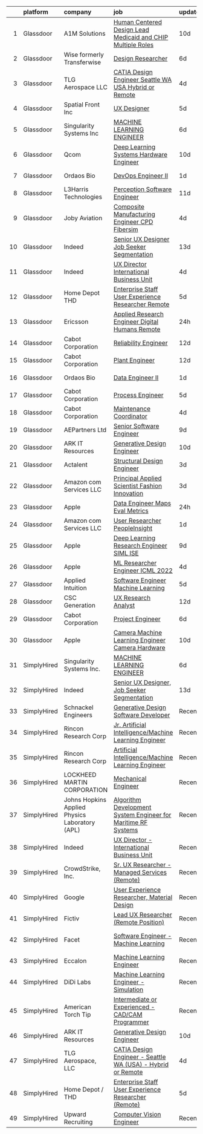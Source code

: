 

|    | platform    | company                                        | job                                                                                                                                                                                                                                                                                                                                                                                                                                                                                                                                                                                                                                                                                                                                                                                                                                                                                                                                                                                                                                                                                                                                                                                                                                                                                                                                                                                                  | update_time   | location                    |
|---:|:------------|:-----------------------------------------------|:-----------------------------------------------------------------------------------------------------------------------------------------------------------------------------------------------------------------------------------------------------------------------------------------------------------------------------------------------------------------------------------------------------------------------------------------------------------------------------------------------------------------------------------------------------------------------------------------------------------------------------------------------------------------------------------------------------------------------------------------------------------------------------------------------------------------------------------------------------------------------------------------------------------------------------------------------------------------------------------------------------------------------------------------------------------------------------------------------------------------------------------------------------------------------------------------------------------------------------------------------------------------------------------------------------------------------------------------------------------------------------------------------------|:--------------|:----------------------------|
|  1 | Glassdoor   | A1M Solutions                                  | [Human Centered Design Lead   Medicaid and CHIP  Multiple Roles ](https://www.glassdoor.com/partner/jobListing.htm?pos=116&ao=1136043&s=58&guid=00000182a046576398ec51856d855b4c&src=GD_JOB_AD&t=SR&vt=w&ea=1&cs=1_85cbad80&cb=1660546341024&jobListingId=1008054171544&jrtk=3-0-1gag4clslgrhj801-1gag4clt1ii2k800-41ba618c4ce0747d-)                                                                                                                                                                                                                                                                                                                                                                                                                                                                                                                                                                                                                                                                                                                                                                                                                                                                                                                                                                                                                                                                | 10d           | Baltimore, MD               |
|  2 | Glassdoor   | Wise formerly Transferwise                     | [Design Researcher](https://www.glassdoor.com/partner/jobListing.htm?pos=125&ao=1136043&s=58&guid=00000182a046576398ec51856d855b4c&src=GD_JOB_AD&t=SR&vt=w&cs=1_3c927071&cb=1660546341025&jobListingId=1008061068404&jrtk=3-0-1gag4clslgrhj801-1gag4clt1ii2k800-8e8d3fd3090ffea4-)                                                                                                                                                                                                                                                                                                                                                                                                                                                                                                                                                                                                                                                                                                                                                                                                                                                                                                                                                                                                                                                                                                                   | 6d            | New York, NY                |
|  3 | Glassdoor   | TLG Aerospace  LLC                             | [CATIA Design Engineer   Seattle WA  USA    Hybrid or Remote](https://www.glassdoor.com/partner/jobListing.htm?pos=106&ao=1110586&s=58&guid=00000182a046576398ec51856d855b4c&src=GD_JOB_AD&t=SR&vt=w&ea=1&cs=1_3453fd4b&cb=1660546341023&jobListingId=1008065865434&cpc=8795CF9063CD573D&jrtk=3-0-1gag4clslgrhj801-1gag4clt1ii2k800-0040c5469c466f80--6NYlbfkN0BKgzQyzTF1Q9mOsR1amaS-juVGLjHt5Cdom-gEF9y-xWqkDHxzYyAYpJ3zUcDhxz4Ucf0zofPiYoEIDmBTRbiOZ55wDGzQ3IoJ104kSJOEtv19uoBn6H2Uul8rVc9knP6AVoyemQZ36veN3QI-BZuLQyoIs5b6xvEs0rEnx54MoqeORBjUJloUumLEXEADN9nirvpOalsazGHHzbFoJKTpYdKpCYZL_yUpKKJkeOcShr0JrG-WkJrtXxhH13SLrrXfAplCgm8S4ptdhz6iyPA15Vrdxg9mb5Nxh80hcWD0dCpSAqOE55xADFXz5vkxFjit6OY_ZD28_zRzp_KbTBZDhBXz6RDkbML_vlsPHACP4kGz-BUAIEJ-nRsEsRxWnsBlMxm07Wwb93w4JzEZK8KRRwwnsOwRGltDUaOksI2jqxUYyQ5utEhgXnU6Hot-QNYMHTXzKaoj7Pue2N77n_J1GLzMGeEhjPVjVOFYko7bkfzVr3FVSDPM)                                                                                                                                                                                                                                                                                                                                                                                                                                                                                                               | 4d            | Seattle, WA                 |
|  4 | Glassdoor   | Spatial Front  Inc                             | [UX Designer](https://www.glassdoor.com/partner/jobListing.htm?pos=118&ao=1136043&s=58&guid=00000182a046576398ec51856d855b4c&src=GD_JOB_AD&t=SR&vt=w&ea=1&cs=1_c014ff02&cb=1660546341024&jobListingId=1008063542038&jrtk=3-0-1gag4clslgrhj801-1gag4clt1ii2k800-03ef017a41aa4862-)                                                                                                                                                                                                                                                                                                                                                                                                                                                                                                                                                                                                                                                                                                                                                                                                                                                                                                                                                                                                                                                                                                                    | 5d            | Remote                      |
|  5 | Glassdoor   | Singularity Systems Inc                        | [MACHINE LEARNING ENGINEER](https://www.glassdoor.com/partner/jobListing.htm?pos=101&ao=1110586&s=58&guid=00000182a046576398ec51856d855b4c&src=GD_JOB_AD&t=SR&vt=w&ea=1&cs=1_e3735c8d&cb=1660546341022&jobListingId=1008061183924&cpc=F2E91DB1AE7076E1&jrtk=3-0-1gag4clslgrhj801-1gag4clt1ii2k800-7210eacefcc866b2--6NYlbfkN0CtwOkgDuej6vPfWODMxjOIyNEohQmdYMppGq8y8dOpBhDQGscm3dodQ8jwyPYAPvtMN8oOsFtAXeV00_JlJr2hexHfooBDObTkIixtocVIuly5mY_LhOoVsfT3yebNSuw3MixXazDBx5MNcje3IPzphM3oPK2w_zBOyGtydC8v00WH2tx7Qgl3pYOavSXSaCntedGTeafscqh6zTgAcIT1SeKI9xbJgZrxXANxFqIL6Aph3pAj4AdvK_TJ8C3KzUOLKzAHNs6a6-Guc-ezIv52jcxudf9fO9gt9uE-6_Lrte4HFKV0HcZHBKrJTCZLrcgBOMqYTC8yoKvP8-5HbdRLCeSTVS5M9d0Jl6tLkFdx3ivZjJ1DwAc0P2wlmCPlSzWn6BkieetbUTG06jq0z9x5_2CXeisrET5aWOZznFynYYiW2C7Zk7NJL9naQy78G0uodUzJS9-FzO4RMXH2kyfRD8kBR8DEbbWNlUE_vt6kYJsT8JvVFTQvgVq6QfAA8DzWjD7i4G2kdg%3D%3D)                                                                                                                                                                                                                                                                                                                                                                                                                                                                                                                     | 6d            | Princeton, NJ               |
|  6 | Glassdoor   | Qcom                                           | [Deep Learning Systems Hardware Engineer](https://www.glassdoor.com/partner/jobListing.htm?pos=124&ao=1136043&s=58&guid=00000182a046576398ec51856d855b4c&src=GD_JOB_AD&t=SR&vt=w&cs=1_a1f68389&cb=1660546341025&jobListingId=1008054096328&jrtk=3-0-1gag4clslgrhj801-1gag4clt1ii2k800-f2de1cf3034822a6-)                                                                                                                                                                                                                                                                                                                                                                                                                                                                                                                                                                                                                                                                                                                                                                                                                                                                                                                                                                                                                                                                                             | 10d           | San Diego, CA               |
|  7 | Glassdoor   | Ordaos Bio                                     | [DevOps Engineer II](https://www.glassdoor.com/partner/jobListing.htm?pos=107&ao=1110586&s=58&guid=00000182a046576398ec51856d855b4c&src=GD_JOB_AD&t=SR&vt=w&cs=1_3498f65f&cb=1660546341023&jobListingId=1008069772497&cpc=B076152010A3B66C&jrtk=3-0-1gag4clslgrhj801-1gag4clt1ii2k800-671fb5a155d598c3--6NYlbfkN0DG4ntHtB_rMsnfhgmnSvK2brktLme1L4SiDeJjQ-izrVOLqRJ5-yjEhSyAj73O13Q6PqClqupxeI4d1f3Ew64hUK-zThCSB6QScGbQF6OF21fym6AZiMYZgT9z3BsSRBeSmqfgAPLk2hMCrfS3hUdgolx2kLTCDlPauRzzyqgq4dF9yzGnAAC6e_lVN4IeRUBwVjWUANbi6QigpH4lT2qzkTpLEoxOgurT0g_zh3McxYVKM7v6r0vFGvImdg38dR-bQz74lqVjLkHTQeNfgolBAjM_uuTUIvhnBl8INcOoqJl8c4wRH9aLaoVCtKUpRgVUkiG4e_hkpp2sy9lVyrRm1cCb4hPMI5ysLHqgFJgoKkjIDxwlj5j9lQ-buM5Zul5iY1fwDwdCysCz08RfKI5OBGWGaWE008pxzVkTi7DkwjTsipvH5ZEvh9bxkesAGO2Kat2_-IGdXWhcooC5uWaKrcTmEn21FKgGuSODZpJ5qGt3hlURjFi-JBdMUZSfxsfkSFrE12fEV3rxqplOpCDejH_4pUxzn9g8GcQZABbDqrYBmyy1nbG--s9aPHNmgYjCg6UKQcl5utFoVe3WODWp2qAlSmMI_jrcJOcSWszwcB-gWH-2I-fO07kQn26slVxoQFDogk8Xn1KKqSY8FjgQEpu4v1Ryrg4hiuDbPA4ay0tDaUFV07vTN6_uFOdDEDeubZhTSLmIgs-_H3AfsqAry3A0CvHnxbVYZ9iEvkfwT9Hnjl7SdgODaBtE7DuyBSqO9eiZYax60RdcI83RgkYm3zsR-NR9YPSL5c_l4DdEy-nXvy-O9CdmKJV1DCeXyanKik2EgO7dV02KijokHbOnWUmICjCyMau7YkTPVofTTZ89MxCRhBtD9Vtb9cfYj0pOawQHsg_AuhzV5kl9piK9p8we9lSyHS4-idHobwH2iZEtBlciATfQYeaFziJLMw--50fRwchsCQ%3D%3D)                                                                 | 1d            | New York, NY                |
|  8 | Glassdoor   | L3Harris Technologies                          | [Perception Software Engineer](https://www.glassdoor.com/partner/jobListing.htm?pos=130&ao=1136043&s=58&guid=00000182a046576398ec51856d855b4c&src=GD_JOB_AD&t=SR&vt=w&cs=1_b27a33e6&cb=1660546341025&jobListingId=1008049597801&jrtk=3-0-1gag4clslgrhj801-1gag4clt1ii2k800-e48f99b230a01954-)                                                                                                                                                                                                                                                                                                                                                                                                                                                                                                                                                                                                                                                                                                                                                                                                                                                                                                                                                                                                                                                                                                        | 11d           | Lafayette, LA               |
|  9 | Glassdoor   | Joby Aviation                                  | [Composite Manufacturing Engineer   CPD Fibersim](https://www.glassdoor.com/partner/jobListing.htm?pos=126&ao=1136043&s=58&guid=00000182a046576398ec51856d855b4c&src=GD_JOB_AD&t=SR&vt=w&cs=1_66a8ee16&cb=1660546341025&jobListingId=1008065912832&jrtk=3-0-1gag4clslgrhj801-1gag4clt1ii2k800-7306a32ed2be1bfa-)                                                                                                                                                                                                                                                                                                                                                                                                                                                                                                                                                                                                                                                                                                                                                                                                                                                                                                                                                                                                                                                                                     | 4d            | Marina, CA                  |
| 10 | Glassdoor   | Indeed                                         | [Senior UX Designer  Job Seeker Segmentation](https://www.glassdoor.com/partner/jobListing.htm?pos=111&ao=1110586&s=58&guid=00000182a046576398ec51856d855b4c&src=GD_JOB_AD&t=SR&vt=w&cs=1_d64793ba&cb=1660546341023&jobListingId=1008045137917&cpc=451933188B21919D&jrtk=3-0-1gag4clslgrhj801-1gag4clt1ii2k800-af48508456899348--6NYlbfkN0CiRNM7CVr8YueLFKlzwbFWI0o7IjV438l4sVrvKZ0flpURU_mqoI8EbsK64YRr3OBxamdZgdgkoza8v0a3MFieM377GjgT9XR7E3WLK0vRmBVo8F0ptwlr6nwM_zpcMnccqgRmHdyuwXmXoGaVEwdFkY6wK8aZ_mg6P3a0pju5CjYy_8HlE8jR_HieATOU9UvziPkReC2S9fYBbCgufVF4-EYVe6LW1Fw00gb4ZObyfMRxXW6t43KcCnWQjeFY5riV2KYc5PotcMCzfWx3TWDh08ISUJ8_cwH4fOoVZiaxRST2eHbp4zQy1i3MZdEa40TbRHR92PfwhYDT1UtZ6gcwq3DjmOOfFX8RbErXbjSFB9Xo3Q4s07ZtPmgW3sygAHYe6fcVg7d6FLacADA-Z_QwfHhnYEKlmtzhaSlQUyFbCmtvk6ocZGdLjYPI-rLGvaVGBtlYyTFWWvhz-yKjwrUzYNYDmi0l1Kg7uB4WtM8dpvyKRSpRPE3iQ5YnJX7v-oETnkrqjgJ16-_CqalA7j_5y0hv4uZMM78%3D)                                                                                                                                                                                                                                                                                                                                                                                                                                                                                      | 13d           | Seattle, WA                 |
| 11 | Glassdoor   | Indeed                                         | [UX Director   International Business Unit](https://www.glassdoor.com/partner/jobListing.htm?pos=110&ao=1110586&s=58&guid=00000182a046576398ec51856d855b4c&src=GD_JOB_AD&t=SR&vt=w&cs=1_52a4d0f7&cb=1660546341023&jobListingId=1008064793981&cpc=32EE424DE2B657EB&jrtk=3-0-1gag4clslgrhj801-1gag4clt1ii2k800-83c994506a5b7904--6NYlbfkN0CiRNM7CVr8YueLFKlzwbFWI0o7IjV438l4sVrvKZ0flpURU_mqoI8EbsK64YRr3ODu-8h7Ziiu6H8DRyUh-fCgefPVbobYL8Pb-_6nCRB8eJjoJuMYULuBYZmklPY7CyxQVsbWeA5pn0Rn0P1GtSeUtsxnQ099bmdHLcjqaC088RxaeaFNvPcKpUpFtERHGnLBP_vbUHZ5vIMujDXO0cjLro1nOcVCG61hpG-33JoBZftYkTce6Ikp-s4fWC5hy6cKfmgyNmfyjtlHvunPjhIaQxtTbGeCSw7FbvQWIDIwsKyJz4hQr_e_1KVo7rfmKHEyFpjlur9Lg5giy3gce-m5Q3eiB0ZBxHZ26iu2sOo1WnP-LCZ5lmK0lzmC7-R04LNFZryyWZ-pmivOnhHs4YE3MT188MzKgJGSV3apEIBmHOS7ZnOAjtVOP3DwVAUcd4YqW5Z5i_ghJGJ6_hKit7a5gHN6Qv4821JHv7mBWKKaRrPYjbnrCbbIWTqxhbQP4Bf5U3HfJRrmfjN_XYoXeUtz)                                                                                                                                                                                                                                                                                                                                                                                                                                                                                                      | 4d            | New York, NY                |
| 12 | Glassdoor   | Home Depot   THD                               | [Enterprise Staff User Experience Researcher  Remote ](https://www.glassdoor.com/partner/jobListing.htm?pos=121&ao=1136043&s=58&guid=00000182a046576398ec51856d855b4c&src=GD_JOB_AD&t=SR&vt=w&cs=1_4645d9c6&cb=1660546341024&jobListingId=1008063577185&jrtk=3-0-1gag4clslgrhj801-1gag4clt1ii2k800-98841ea7cd005356-)                                                                                                                                                                                                                                                                                                                                                                                                                                                                                                                                                                                                                                                                                                                                                                                                                                                                                                                                                                                                                                                                                | 5d            | Atlanta, GA                 |
| 13 | Glassdoor   | Ericsson                                       | [Applied Research Engineer  Digital Humans  Remote ](https://www.glassdoor.com/partner/jobListing.htm?pos=114&ao=1136043&s=58&guid=00000182a046576398ec51856d855b4c&src=GD_JOB_AD&t=SR&vt=w&cs=1_cd52d8e6&cb=1660546341024&jobListingId=1008070420256&jrtk=3-0-1gag4clslgrhj801-1gag4clt1ii2k800-f74c768cc2afd5f9-)                                                                                                                                                                                                                                                                                                                                                                                                                                                                                                                                                                                                                                                                                                                                                                                                                                                                                                                                                                                                                                                                                  | 24h           | Santa Clara, CA             |
| 14 | Glassdoor   | Cabot Corporation                              | [Reliability Engineer](https://www.glassdoor.com/partner/jobListing.htm?pos=127&ao=1136043&s=58&guid=00000182a046576398ec51856d855b4c&src=GD_JOB_AD&t=SR&vt=w&ea=1&cs=1_6c0c98fc&cb=1660546341025&jobListingId=1008047219101&jrtk=3-0-1gag4clslgrhj801-1gag4clt1ii2k800-5fcd712e19be0bfd-)                                                                                                                                                                                                                                                                                                                                                                                                                                                                                                                                                                                                                                                                                                                                                                                                                                                                                                                                                                                                                                                                                                           | 12d           | Tuscola, IL                 |
| 15 | Glassdoor   | Cabot Corporation                              | [Plant Engineer](https://www.glassdoor.com/partner/jobListing.htm?pos=115&ao=1136043&s=58&guid=00000182a046576398ec51856d855b4c&src=GD_JOB_AD&t=SR&vt=w&ea=1&cs=1_a1e4a238&cb=1660546341024&jobListingId=1008047461935&jrtk=3-0-1gag4clslgrhj801-1gag4clt1ii2k800-2c7b7538a2449344-)                                                                                                                                                                                                                                                                                                                                                                                                                                                                                                                                                                                                                                                                                                                                                                                                                                                                                                                                                                                                                                                                                                                 | 12d           | Midland, MI                 |
| 16 | Glassdoor   | Ordaos Bio                                     | [Data Engineer II](https://www.glassdoor.com/partner/jobListing.htm?pos=104&ao=1110586&s=58&guid=00000182a046576398ec51856d855b4c&src=GD_JOB_AD&t=SR&vt=w&cs=1_46f3dd49&cb=1660546341022&jobListingId=1008069772532&cpc=9DC6E4D8324653EE&jrtk=3-0-1gag4clslgrhj801-1gag4clt1ii2k800-a52e4f4e1b4705e6--6NYlbfkN0DG4ntHtB_rMsnfhgmnSvK2brktLme1L4SiDeJjQ-izrVOLqRJ5-yjEhSyAj73O13Q6PqClqupxeGeG-RRlaFEm2N2-zOAeczuccoK1YhQQ5XAx-kWA75mS1ghaY2n-Onk6LccoOQo4MSdOSkU5kOz9uNZ6TU69W7mk8WRdunDrmEUBPVsLjSA4VjqXUb-nXbDcAESzM-H_c2FC0Ho4dU0X0VbzAq51T882fYYiqwwNisz1Zqe4Wd_dNdExhEI_4BhZ7v8sOpCAZBHMHNFsThjjk8EF8x10AHKA18F6Ni3tigiAHreuSqDQGilQ1EGOVYDMPIQzhJ_iY-stlVhychgFthBAcT5nkTEmd3j4bBWzcU-ROCdnU6fDolaaqbhHyjADOr_P-C9lqETm7cJ7id2E7cTe2mm9y9ab7RYkXOXBUe9uATq7J3Xe5QtFhWK2-RPhRB9cxjVaqMhkHRwHbGHwYViQ-5HD-IPeELsSWBzlQBBkbwMmdyDbKCa39dTelgPKJByjYghrKH45YftjJ4S1kuXYSldegZPl-New1GlrLGSPdwqH2MRysFEA3DyoqeN5Yleqcb3_mrwvT8ZSlpiEJ0Id1dYiW_QLCqSSHyM4AwpWYxmn2s37zDK49OtZWgRPTS6YeeLFHbOJu_5mRyftXPIvhd9y4dzpd7W9ciurtdDBF5KcQxtHgT1iyeBO1l5tZ0sOLd5UMzivBWKPdc7O5o-wLjhessVk5XeC1yJvxvGFZqm-4mlC671zywizx_EnHBhJQpHE7GBVXwoUoSIHR4pETYl8AM0irx-78iqPe53E7-Zb0Gm7AiBbj4-6dgtTl76Yo7cdO1kDcm-Hyclm8einBncOcRtUhCHINQi2VgHI10oBxJjVxg8Vht3wa3-MyL3bvfNan-LJfZ1il8NxVi8SyQ3MC_iGQFsLNAFoD5eWkKcYpD4U2hsKzABoj7_JzTmJFsnhuw%3D%3D)                                                                   | 1d            | New York, NY                |
| 17 | Glassdoor   | Cabot Corporation                              | [Process Engineer](https://www.glassdoor.com/partner/jobListing.htm?pos=119&ao=1136043&s=58&guid=00000182a046576398ec51856d855b4c&src=GD_JOB_AD&t=SR&vt=w&cs=1_16178f75&cb=1660546341024&jobListingId=1008063768473&jrtk=3-0-1gag4clslgrhj801-1gag4clt1ii2k800-0e72892da3ee5ccd-)                                                                                                                                                                                                                                                                                                                                                                                                                                                                                                                                                                                                                                                                                                                                                                                                                                                                                                                                                                                                                                                                                                                    | 5d            | Tuscola, IL                 |
| 18 | Glassdoor   | Cabot Corporation                              | [Maintenance Coordinator](https://www.glassdoor.com/partner/jobListing.htm?pos=123&ao=1136043&s=58&guid=00000182a046576398ec51856d855b4c&src=GD_JOB_AD&t=SR&vt=w&ea=1&cs=1_f152d4fe&cb=1660546341025&jobListingId=1008065917202&jrtk=3-0-1gag4clslgrhj801-1gag4clt1ii2k800-e94ddab06f7eaa06-)                                                                                                                                                                                                                                                                                                                                                                                                                                                                                                                                                                                                                                                                                                                                                                                                                                                                                                                                                                                                                                                                                                        | 4d            | Carrollton, KY              |
| 19 | Glassdoor   | AEPartners Ltd                                 | [Senior Software Engineer](https://www.glassdoor.com/partner/jobListing.htm?pos=102&ao=1110586&s=58&guid=00000182a046576398ec51856d855b4c&src=GD_JOB_AD&t=SR&vt=w&ea=1&cs=1_ea097f6c&cb=1660546341022&jobListingId=1008055520626&cpc=1EC006BEB16B588D&jrtk=3-0-1gag4clslgrhj801-1gag4clt1ii2k800-be056f47ee7e339a--6NYlbfkN0DcOtN4F4E_UjiS2hsSSF-vmkygx0U8enHsl3WEE3ri6579Kh1XFWPZBmV5mne-bwlMKrEWTQ9ZJhgY5ZpGczhc_PkqVKZrJ2ptwIBEVOyNOge2Vof6Mggq3WddErudIkWk7mKkUp9FOBszdco-a3fa648d7B-fgsOF458Y_JGXx7xHkhUtE7291q_d6C4Nd9oyEYRyXwh9F6LxZfBzDcNZDXq0f_g1UnRAPzLYhE9dkpPL9dm67Vvvvk3ZQbsd8ASDJgwRtFTbcRQW7FmGZDkDxG5RXgUwdA-4QS1m6mInDeMRS0eFT0EOOaH8vbNNP1BNdZyrcJEeHrIpujpB8rGxrzyUs6_gSJsq_5SBaXn6vGgWvCDMph7HNdke9uW9hhf4cULvMAeCdF8R15ZjYpRBy1qPqagFFI_8JPahKe8m2mGY8ujLSPMmr75T4wzfHh0dWkP1uKjPbCLVdlSiA1q4cIPzJ2b6Njon1-0lHyZwehZ0ciJ39xadjHi-TlcK97t0m2oq0zs4tw%3D%3D)                                                                                                                                                                                                                                                                                                                                                                                                                                                                                                                      | 9d            | Houston, TX                 |
| 20 | Glassdoor   | ARK IT Resources                               | [Generative Design Engineer](https://www.glassdoor.com/partner/jobListing.htm?pos=112&ao=1136043&s=58&guid=00000182a046576398ec51856d855b4c&src=GD_JOB_AD&t=SR&vt=w&ea=1&cs=1_ea83ec09&cb=1660546341023&jobListingId=1008053488799&jrtk=3-0-1gag4clslgrhj801-1gag4clt1ii2k800-968b136550eb3458-)                                                                                                                                                                                                                                                                                                                                                                                                                                                                                                                                                                                                                                                                                                                                                                                                                                                                                                                                                                                                                                                                                                     | 10d           | Menlo Park, CA              |
| 21 | Glassdoor   | Actalent                                       | [Structural Design Engineer](https://www.glassdoor.com/partner/jobListing.htm?pos=109&ao=1110586&s=58&guid=00000182a046576398ec51856d855b4c&src=GD_JOB_AD&t=SR&vt=w&ea=1&cs=1_55b61037&cb=1660546341023&jobListingId=1008067784537&cpc=B076152010A3B66C&jrtk=3-0-1gag4clslgrhj801-1gag4clt1ii2k800-1f6a228639f9e0cb--6NYlbfkN0ChYVx_I3yfZ_JDY3EFoivtqvi_stwnZ_kRt8Dowt_l_d1ydueao4NE-oUleRJ4yhgQ0-BJwKYZMwMuMKhpJerRD4haHoDbZnVcwegR2U4nt7xOTtxVdlBSEdCEgQszE3DcXgG1GsdO4oCyrlgTLjASoJGIbs1wrangK7qwz1cbtpSVap7k39mPhL8BKr5XQjUg9SLw_2xQs0uwDoenYhqDcG3HF2BnhmSdvbLx6eE69sCMXNRnvGjMTaQpRnmwk4XAQJ0AV6TNpkWr4ZypXOwpzopWdEs95W8_Dsojab0yc1ObynSzF6ncMqfa65D3nuuvbG-akIuLAn78AWXJbHvg-Eql1vuGt21ZRvmUDZIs_YGzS_7wcvR1YT7AQsuPxnsrAq6-P6F3jd8fQxFF8WcFdAC1G_Fk9wbt64C52w8AsiNv1IoKznRKmRmQdOCFM5dN5NSAa-vm3giCEp-QKjmQIpFlHsgyHzuQQxdaTacwtGn9d5-k3JEQOtOwLVIrdRtigW_6RNU12eSH4Dmnw-t6fCWBzGgdgBtCrX7pXMquZazDj6qZ3Fdla6LnykokO71bGCEUUD5CuLaKnJ583-ji-B-Fad1Rz4GwDSDwo9CSt6lqm5CWTlG8i3pivVTCID6WCrvCvqWi_7SU0f8bvP6kI4I78mq0sFvPMyOA8D_oJJOL8nvkyVzelUvdaZqKqWpGZ8oLQYZPB04JvYFTYXGy_8r2TcbTAq6QZ0VhmfdH8UgDvdvDyGcZUCHOWGfwEKQiXWzr6cC3GzG5MCOFPqXPHdQI9bEzmg0IpxP-Mu8UURWk4vYhPECG5tTopD9rRJy-5Zd8deG7oBmPWoHFp2I_w0RyjBOXmrQrDr2pFYQ2cN3uPwBhBrJK5TxU_D-gYopMlcA0MEwdXkFwgBo5KHSLBbxi8bgDJNnOc-MMvjXh-pCFwfVACGEZ9sFzLjMV2IOWppq_jCz4reE8V8zadHLuB6sqGeUH8uo%3D)                                  | 3d            | Ridley Park, PA             |
| 22 | Glassdoor   | Amazon com Services LLC                        | [Principal Applied Scientist  Fashion Innovation](https://www.glassdoor.com/partner/jobListing.htm?pos=128&ao=1136043&s=58&guid=00000182a046576398ec51856d855b4c&src=GD_JOB_AD&t=SR&vt=w&cs=1_96270310&cb=1660546341025&jobListingId=1008067385941&jrtk=3-0-1gag4clslgrhj801-1gag4clt1ii2k800-a72884d7557996d5-)                                                                                                                                                                                                                                                                                                                                                                                                                                                                                                                                                                                                                                                                                                                                                                                                                                                                                                                                                                                                                                                                                     | 3d            | Sunnyvale, CA               |
| 23 | Glassdoor   | Apple                                          | [Data Engineer  Maps Eval Metrics](https://www.glassdoor.com/partner/jobListing.htm?pos=103&ao=1110586&s=58&guid=00000182a046576398ec51856d855b4c&src=GD_JOB_AD&t=SR&vt=w&cs=1_0b932b90&cb=1660546341022&jobListingId=1008070155606&cpc=8795CF9063CD573D&jrtk=3-0-1gag4clslgrhj801-1gag4clt1ii2k800-8b4e05a7b7a434ac--6NYlbfkN0BvKrLyj5gPmtZO9T8euul8TCxuuKNOtzRJOomxnwSEodTz2Bc-sPZlt2Zgji_QUXGtBXSDkbKaCv29Rm5DcLtx1kqxmzry_vjW2nBiVsvQ5bHTIgRr_CLYGYuElbeFnsnY5xOGCDLIDlJgINCjc_-RjageoAPDJcXcl_qd06fUgfQp2fIXpgx0FZXBVJixo8WpVZk_Bft6z9Xmcg8D8ASnoCtsAx9fGkZJ5kJheBTHV2c_HcaRZW4aH0lKhpuq_J1zk_qj8YGMcugcy2WKX9JdUBluBB3O2Wwy3XxO9QSrW_jUrhpKlqiPQpgf1EHKomnmRP1HDZVcOd-MLBKklONnfJ2FC88x8TIRSHHB6ExLslLkN9zgKBYvKYLKRbmmNFGoeqfxArbA8RgcgA2JkG63peTdAvLpFaogL550JmxyFoUKhE_lJw5U1y7el-pHw20ELYIcHSXy0CMxLbVLWklmgni9jnWQa3YWXtFiFKQmBA51sjpaaHfxYFZnkhXeDz52l2HnkjKU5WTk5F4JV9We1IxxvJqqWStB18WD4S2Gb_4NNP10d_X6h2Vzbb602VkZEsPKG7mpVZtTVlF2G4mO6rWyz5d2D3BaoP2zFLrMkJtW-3mJ65sBqAaBt-XuPR4wopQ5ynNmmqgujYK8Yic4WQfz26Dlo137MR7bnUHoIm2gcKrhh-WnFWApGivo0JHCPecGh-2DsKFfxEQecit9J43_dqdY_NXVzKgeQea4rGCu8kOKzNf5JLrlYbuWX9ZgWmjWQ_wHfkPBNPZ5dvDz7wM6BdZBaiwZlDCt5VTrpypuuh_oqZOZpyBtkKCA3B0IesK01FK74XB1z0AJ-IiAIYWrCitEAMVapVbtwp6YmIy4RbzjfNJ5crHaLM75ii0Qrgchw6PRwfGr5BVcvM89qtg9C3vGodfNgerD_DcjbmOzCz5i36mlWAderHZwNC8K7yYaJCOpNHQUPPqrlX29)                                               | 24h           | Cupertino, CA               |
| 24 | Glassdoor   | Amazon com Services LLC                        | [User Researcher  PeopleInsight](https://www.glassdoor.com/partner/jobListing.htm?pos=122&ao=1136043&s=58&guid=00000182a046576398ec51856d855b4c&src=GD_JOB_AD&t=SR&vt=w&cs=1_691bee3b&cb=1660546341024&jobListingId=1008069900162&jrtk=3-0-1gag4clslgrhj801-1gag4clt1ii2k800-b43c760616da6fc1-)                                                                                                                                                                                                                                                                                                                                                                                                                                                                                                                                                                                                                                                                                                                                                                                                                                                                                                                                                                                                                                                                                                      | 1d            | Seattle, WA                 |
| 25 | Glassdoor   | Apple                                          | [Deep Learning Research Engineer   SIML  ISE](https://www.glassdoor.com/partner/jobListing.htm?pos=108&ao=1110586&s=58&guid=00000182a046576398ec51856d855b4c&src=GD_JOB_AD&t=SR&vt=w&cs=1_4c377cc5&cb=1660546341023&jobListingId=1008056590665&cpc=AC285F3A3ECA6BB0&jrtk=3-0-1gag4clslgrhj801-1gag4clt1ii2k800-8cf5afe57976b440--6NYlbfkN0BvKrLyj5gPmtZO9T8euul8TCxuuKNOtzRJOomxnwSEodTz2Bc-sPZlt2Zgji_QUXErRRnd3Vp33tQcT4pd6XuZL_EzX01p5DU7LGNOAZKf6b8nES_dPSorzZRCkxH5ilFxRiK4HLwj0nPFAM19nIRFCjVqopxEUI0aV3oXzY-4ucMcHZjFiMn73_uojGX3PMbKGoTKKvLU4igarChCl_TvXLUs1f2S8B1Sy9_xlFfw3ZZ8CIMnWMjsmvBdK25WLBmj65QJZ8vdflvJvvwRbzYCsanCLvL4QrP3GXpmhEBgE0CiJev1bKzy7d4o1l9TRvWDKTjoPLlHNNXxgOu5METF9W1sSgi_geyfjUUJ7iMQ5VyD42cWRk2Cu2k0QaKBMzclfV7htGIDiTZfvTwYRxKaodXA55Q8dX5apMuEOeJXECzI4PGT6El-MSbSsuuNdNkaUbHi4nqsIjhKIFlHFtSTC1fXp3nkoQh2DoUndsVLGP3ENF5muFb3CyLz_mYyHkY05yTVF2opoUkr4YzywufRWDbsgVQnyB2jeqkFCNRI-bg0LsaCmJMqiIMGlXM8rWSCaE5_NO-di3XKyoMyakVWJlNrGR6QXAMU7yh5aV2xlUt19ouP1dsp5U9uj4n8DgjmlZ5tGC_jxo9wG5JarkknwAuLpFuBly1rC6EaZcZ_OOA2BA43_ltqX2vud3JPzZFw4UO32EmGg7WP-jRckXVkVG7GHv8eSvU-bw_V-Cy8njdcgO9b7zfy9YCk1Qivt8qpl4hnqUXMlRVPrq2gKy5K0v_NWU6f3Uwur9lBQ1CKoXwmqFUEQsxsX7MbkEpNurrvnjkiYpBWK6Ik37b2XFlvT5TcG8sX9GhrLubK3aflkLu2RSfV7KoujykHYbI_v-KtL3YRgKWZ9oEG4Cra0XAJLWL3ve_yhOZi5DWJ9iQGqO4b9_upx1wqNClvjX2eA7mp6dzFFBJduScOsSfE7aNKCxeSOMiw1KQ%3D)                      | 9d            | Cupertino, CA               |
| 26 | Glassdoor   | Apple                                          | [ML Researcher   Engineer  ICML 2022 ](https://www.glassdoor.com/partner/jobListing.htm?pos=117&ao=1136043&s=58&guid=00000182a046576398ec51856d855b4c&src=GD_JOB_AD&t=SR&vt=w&cs=1_b6e3a484&cb=1660546341024&jobListingId=1008066264173&jrtk=3-0-1gag4clslgrhj801-1gag4clt1ii2k800-44326edd8796c668-)                                                                                                                                                                                                                                                                                                                                                                                                                                                                                                                                                                                                                                                                                                                                                                                                                                                                                                                                                                                                                                                                                                | 4d            | Cupertino, CA               |
| 27 | Glassdoor   | Applied Intuition                              | [Software Engineer   Machine Learning](https://www.glassdoor.com/partner/jobListing.htm?pos=113&ao=1136043&s=58&guid=00000182a046576398ec51856d855b4c&src=GD_JOB_AD&t=SR&vt=w&cs=1_1549a135&cb=1660546341023&jobListingId=1008062334095&jrtk=3-0-1gag4clslgrhj801-1gag4clt1ii2k800-e2a90bcca028d7a2-)                                                                                                                                                                                                                                                                                                                                                                                                                                                                                                                                                                                                                                                                                                                                                                                                                                                                                                                                                                                                                                                                                                | 5d            | Mountain View, CA           |
| 28 | Glassdoor   | CSC Generation                                 | [UX Research Analyst](https://www.glassdoor.com/partner/jobListing.htm?pos=129&ao=1136043&s=58&guid=00000182a046576398ec51856d855b4c&src=GD_JOB_AD&t=SR&vt=w&ea=1&cs=1_9a04b023&cb=1660546341025&jobListingId=1008048415916&jrtk=3-0-1gag4clslgrhj801-1gag4clt1ii2k800-235d36f01d85a177-)                                                                                                                                                                                                                                                                                                                                                                                                                                                                                                                                                                                                                                                                                                                                                                                                                                                                                                                                                                                                                                                                                                            | 12d           | Remote                      |
| 29 | Glassdoor   | Cabot Corporation                              | [Project Engineer](https://www.glassdoor.com/partner/jobListing.htm?pos=120&ao=1136043&s=58&guid=00000182a046576398ec51856d855b4c&src=GD_JOB_AD&t=SR&vt=w&cs=1_c4e9660e&cb=1660546341024&jobListingId=1008061531769&jrtk=3-0-1gag4clslgrhj801-1gag4clt1ii2k800-949074bbe0e2c7ed-)                                                                                                                                                                                                                                                                                                                                                                                                                                                                                                                                                                                                                                                                                                                                                                                                                                                                                                                                                                                                                                                                                                                    | 6d            | Carrollton, KY              |
| 30 | Glassdoor   | Apple                                          | [Camera Machine Learning Engineer   Camera Hardware](https://www.glassdoor.com/partner/jobListing.htm?pos=105&ao=1110586&s=58&guid=00000182a046576398ec51856d855b4c&src=GD_JOB_AD&t=SR&vt=w&cs=1_5f2661df&cb=1660546341022&jobListingId=1008052189563&cpc=2CAED5C921A5F994&jrtk=3-0-1gag4clslgrhj801-1gag4clt1ii2k800-e5e3b519aa786817--6NYlbfkN0BvKrLyj5gPmtZO9T8euul8TCxuuKNOtzRJOomxnwSEodTz2Bc-sPZlO_uSwsktAehTI0_4X15W39uosD5n9B1KV1N8AQSIyYIylcAZXpI3bQsTClMJUTvrLAFflUqQ3wQnFHKpAd4ZVLMwHv-LdnZzfU_KkQK00taSxFcxHNTnqEo8YfmoqsQg00nHu-KeCpSvtbTSFyywIi4H4Nw-X1tWAaFOIDyguOPexHJnN0iCRVP_7V516Sj-WPjvG1xr5bV3HTxr5GaCTchFssSttybMmnoInyH57EigzMC0O4uZVBMdYeCSEExeetDItBgZQrJA1z5SpOz90alvW5gBzngOP97k9vzt8KFQat7dFH6rAC2cuGMujNwWID63MaBBmwvFpNgm6KEz-v03A61ujU5ljy7p0ZFFkAbJEPnJKdTWs5bTAC13dydK9vlUxj1dYG7pASzQ0fHrC1AQON9HbjcMK8ifyHyVA7qGwKQFRP3j2TJlk-AcgqiZeJONp_ffnquTHl5vxfN5vH77ckqisRYn8817kCVT7SrKye82kWnc1M3w7jiW8TZbzf1l9C-FnLSw3XkhQAFZcDw-uP9xDDJeLij5jomhU5GDamabFn2OjPRl2Ry3T9cBmkRWjZPro6EhHaTD0fP6V-ES-rtcoFgd1GeAGRddaxs2fIXBkOKxDl2rxOi5-BAKV-UukVQGBF0WJ5wFoiCpcWGd3Qhxz7GZc0bcf_C1zem1rjdWjVC3nLqSeiswZJsAksFGheGbqDjJnM06ixMC9U7mbiDTWexSnc9hAx_-gcrHNRZVKqMgvNzlJjGn51ycSc13AMf63hndYGakqLa98qqe9Dt2isOI3isVDN5j7d31jFlnV0av9M_i5qO-IIfYZTPhELW7QoNqRy6BhzgLK7scREsVB_HHIhN0jjAGiPxkxqCCcS3OSFYVIJJgn55yyTu6stI85fB2z_H1VbtkofTjSjiGLnHZAdlgxDCuJc0DhvKFMOJ3uw%3D%3D) | 10d           | Cupertino, CA               |
| 31 | SimplyHired | Singularity Systems Inc.                       | [MACHINE LEARNING ENGINEER](https://www.simplyhired.com/job/7MeMHw5Syn-GO3asTMk9cS2Q_nsodF8EGC3wH8FhLNKbyI4L3ygniw?q=generative+engineer)                                                                                                                                                                                                                                                                                                                                                                                                                                                                                                                                                                                                                                                                                                                                                                                                                                                                                                                                                                                                                                                                                                                                                                                                                                                            | 6d            | Princeton, NJ               |
| 32 | SimplyHired | Indeed                                         | [Senior UX Designer, Job Seeker Segmentation](https://www.simplyhired.com/job/bqxYj7YzOC-0yqUBtFQn3JIQPheLyV4APgvzNYD36j4odGw-54lb-Q?q=generative+engineer)                                                                                                                                                                                                                                                                                                                                                                                                                                                                                                                                                                                                                                                                                                                                                                                                                                                                                                                                                                                                                                                                                                                                                                                                                                          | 13d           | New York, NY                |
| 33 | SimplyHired | Schnackel Engineers                            | [Generative Design Software Developer](https://www.simplyhired.com/job/KE0-EPFCtTp8eniWTTdVA6iqehRWfXqNBvdE0wHECgCONieSBqtj5A?q=generative+engineer)                                                                                                                                                                                                                                                                                                                                                                                                                                                                                                                                                                                                                                                                                                                                                                                                                                                                                                                                                                                                                                                                                                                                                                                                                                                 | Recently      | Omaha, NE                   |
| 34 | SimplyHired | Rincon Research Corp                           | [Jr. Artificial Intelligence/Machine Learning Engineer](https://www.simplyhired.com/job/Yzv6jPEP7zE7_ZonJrqq1cjJCgndo2RkVZHWRnUDQp3KRVrmx248ag?q=generative+engineer)                                                                                                                                                                                                                                                                                                                                                                                                                                                                                                                                                                                                                                                                                                                                                                                                                                                                                                                                                                                                                                                                                                                                                                                                                                | Recently      | Centennial, CO +3 locations |
| 35 | SimplyHired | Rincon Research Corp                           | [Artificial Intelligence/Machine Learning Engineer](https://www.simplyhired.com/job/2Vj41ii4IpnCvd1Bdiumvfq3IoROFfEV1nJ1iVSccd5ZuX_1BZ6Kqg?q=generative+engineer)                                                                                                                                                                                                                                                                                                                                                                                                                                                                                                                                                                                                                                                                                                                                                                                                                                                                                                                                                                                                                                                                                                                                                                                                                                    | Recently      | Centennial, CO +3 locations |
| 36 | SimplyHired | LOCKHEED MARTIN CORPORATION                    | [Mechanical Engineer](https://www.simplyhired.com/job/DrdYSViEOJmm8VeD-CAIA2QkqGdQTsm45767GHFQXICe0v2HYKc4dg?q=generative+engineer)                                                                                                                                                                                                                                                                                                                                                                                                                                                                                                                                                                                                                                                                                                                                                                                                                                                                                                                                                                                                                                                                                                                                                                                                                                                                  | Recently      | Liverpool, NY               |
| 37 | SimplyHired | Johns Hopkins Applied Physics Laboratory (APL) | [Algorithm Development System Engineer for Maritime RF Systems](https://www.simplyhired.com/job/BFnJVGGcmbevy7Wk4pFcC4iRnde_7AZCu5hMq5IQGXmhaT2I87kpQw?q=generative+engineer)                                                                                                                                                                                                                                                                                                                                                                                                                                                                                                                                                                                                                                                                                                                                                                                                                                                                                                                                                                                                                                                                                                                                                                                                                        | Recently      | Laurel, MD                  |
| 38 | SimplyHired | Indeed                                         | [UX Director - International Business Unit](https://www.simplyhired.com/job/YMq3hgLHev26UM-kzSgMsFmXAHBj6GBT3S-_xCePCagDK8n8wcNh5A?q=generative+engineer)                                                                                                                                                                                                                                                                                                                                                                                                                                                                                                                                                                                                                                                                                                                                                                                                                                                                                                                                                                                                                                                                                                                                                                                                                                            | Recently      | United States               |
| 39 | SimplyHired | CrowdStrike, Inc.                              | [Sr. UX Researcher - Managed Services (Remote)](https://www.simplyhired.com/job/4o1UwcEY7Ck9VGnUSEj115vL84v7-UoBXZ_QtWojvKPRgjdK4zK5-w?q=generative+engineer)                                                                                                                                                                                                                                                                                                                                                                                                                                                                                                                                                                                                                                                                                                                                                                                                                                                                                                                                                                                                                                                                                                                                                                                                                                        | Recently      | New York, NY                |
| 40 | SimplyHired | Google                                         | [User Experience Researcher, Material Design](https://www.simplyhired.com/job/ArVykDMulQk39nZGCUuDK1lJfik1g7ADZ3T_pjyky7YsNkP6WaYxiw?q=generative+engineer)                                                                                                                                                                                                                                                                                                                                                                                                                                                                                                                                                                                                                                                                                                                                                                                                                                                                                                                                                                                                                                                                                                                                                                                                                                          | Recently      | New York, NY                |
| 41 | SimplyHired | Fictiv                                         | [Lead UX Researcher (Remote Position)](https://www.simplyhired.com/job/rBme7CAXgVXjsuVmZvGSQxQPIbE4G74eJTNlp7r08T6OZmJvZhmlXw?q=generative+engineer)                                                                                                                                                                                                                                                                                                                                                                                                                                                                                                                                                                                                                                                                                                                                                                                                                                                                                                                                                                                                                                                                                                                                                                                                                                                 | Recently      | Seattle, WA                 |
| 42 | SimplyHired | Facet                                          | [Software Engineer - Machine Learning](https://www.simplyhired.com/job/rRl7LpYqGiIowLAwzbrNzMgXtXTFbKgtp-z9fo66PKEqX4Q6nYlO_w?q=generative+engineer)                                                                                                                                                                                                                                                                                                                                                                                                                                                                                                                                                                                                                                                                                                                                                                                                                                                                                                                                                                                                                                                                                                                                                                                                                                                 | Recently      | San Francisco, CA           |
| 43 | SimplyHired | Eccalon                                        | [Machine Learning Engineer](https://www.simplyhired.com/job/z37uoA-U33Yd-ECAlgHqimqFhz1a0M0aWF3E7t3aMoFC0STzAjRntA?q=generative+engineer)                                                                                                                                                                                                                                                                                                                                                                                                                                                                                                                                                                                                                                                                                                                                                                                                                                                                                                                                                                                                                                                                                                                                                                                                                                                            | Recently      | Hanover, MD                 |
| 44 | SimplyHired | DiDi Labs                                      | [Machine Learning Engineer - Simulation](https://www.simplyhired.com/job/0FIFJ4YUalf3s40eXZAFHstJJzH20E2rQROkdnoUTMS249LqvIcPrw?q=generative+engineer)                                                                                                                                                                                                                                                                                                                                                                                                                                                                                                                                                                                                                                                                                                                                                                                                                                                                                                                                                                                                                                                                                                                                                                                                                                               | Recently      | Mountain View, CA           |
| 45 | SimplyHired | American Torch Tip                             | [Intermediate or Experienced - CAD/CAM Programmer](https://www.simplyhired.com/job/ifV5vJ5oIJ-RFxVjcNkr2FGqpGsMGx_xuALRe694-z420ejluC13oA?q=generative+engineer)                                                                                                                                                                                                                                                                                                                                                                                                                                                                                                                                                                                                                                                                                                                                                                                                                                                                                                                                                                                                                                                                                                                                                                                                                                     | Recently      | Bradenton, FL               |
| 46 | SimplyHired | ARK IT Resources                               | [Generative Design Engineer](https://www.simplyhired.com/job/Yauzve8nG53xqCQY27Ido0vxH0NjdA2KQTIo9ho96DQeiSofu3DRNg?q=generative+engineer)                                                                                                                                                                                                                                                                                                                                                                                                                                                                                                                                                                                                                                                                                                                                                                                                                                                                                                                                                                                                                                                                                                                                                                                                                                                           | 10d           | Menlo Park, CA              |
| 47 | SimplyHired | TLG Aerospace, LLC                             | [CATIA Design Engineer - Seattle WA (USA) - Hybrid or Remote](https://www.simplyhired.com/job/Jkg1RKmC1DKiU6rumdrIlcicjCprrSiROXt1nxT4zbvjet48dc7HPg?q=generative+engineer)                                                                                                                                                                                                                                                                                                                                                                                                                                                                                                                                                                                                                                                                                                                                                                                                                                                                                                                                                                                                                                                                                                                                                                                                                          | 4d            | Seattle, WA                 |
| 48 | SimplyHired | Home Depot / THD                               | [Enterprise Staff User Experience Researcher (Remote)](https://www.simplyhired.com/job/_6KA6Ot2RbO-Q2l_ypsqbXJEK-0kimHl75gHRJhJiBF8iWuwC5lLew?q=generative+engineer)                                                                                                                                                                                                                                                                                                                                                                                                                                                                                                                                                                                                                                                                                                                                                                                                                                                                                                                                                                                                                                                                                                                                                                                                                                 | 5d            | Atlanta, GA                 |
| 49 | SimplyHired | Upward Recruiting                              | [Computer Vision Engineer](https://www.simplyhired.com/job/rkCRw4L7zZyIjOI7zDuN7ivicgLG8hqhk8yOpjOy7-yVCSDmzkL6ow?q=generative+engineer)                                                                                                                                                                                                                                                                                                                                                                                                                                                                                                                                                                                                                                                                                                                                                                                                                                                                                                                                                                                                                                                                                                                                                                                                                                                             | Recently      | Remote                      |